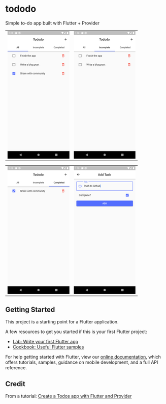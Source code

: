 # tododo

Simple to-do app built with Flutter + Provider

<div style="text-align: center">
    <table>
        <tr>
            <td style="text-align: center">
                <img src="https://github.com/Heritsam/Tododo/blob/master/screenshots/tododo_1.png" height="400">
            </td>
            <td style="text-align: center">
                <img src="https://github.com/Heritsam/Tododo/blob/master/screenshots/tododo_2.png" height="400">
            </td>
        </tr>
    </table>
</div>
<div style="text-align: center">
    <table>
        <tr>
            <td style="text-align: center">
                <img src="https://github.com/Heritsam/Tododo/blob/master/screenshots/tododo_3.png" height="400">
            </td>
            <td style="text-align: center">
                <img src="https://github.com/Heritsam/Tododo/blob/master/screenshots/tododo_4.png" height="400">
            </td>
        </tr>
    </table>
</div>

## Getting Started

This project is a starting point for a Flutter application.

A few resources to get you started if this is your first Flutter project:

- [Lab: Write your first Flutter app](https://flutter.dev/docs/get-started/codelab)
- [Cookbook: Useful Flutter samples](https://flutter.dev/docs/cookbook)

For help getting started with Flutter, view our
[online documentation](https://flutter.dev/docs), which offers tutorials,
samples, guidance on mobile development, and a full API reference.

## Credit

From a tutorial: <a href="https://dev.to/shakib609/create-a-todos-app-with-flutter-and-provider-jdh">Create a Todos app with Flutter and Provider</a>
